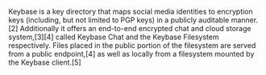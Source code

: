 Keybase is a key directory that maps social media identities to encryption keys (including, but not limited to PGP keys) in a publicly auditable manner.[2] Additionally it offers an end-to-end encrypted chat and cloud storage system,[3][4] called Keybase Chat and the Keybase Filesystem respectively. Files placed in the public portion of the filesystem are served from a public endpoint,[4] as well as locally from a filesystem mounted by the Keybase client.[5] 

